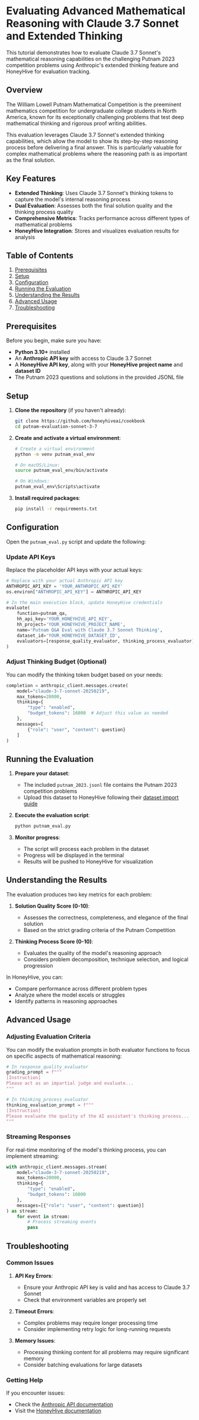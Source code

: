 # Evaluating Advanced Mathematical Reasoning with Claude 3.7 Sonnet and Extended Thinking

This tutorial demonstrates how to evaluate Claude 3.7 Sonnet's mathematical reasoning capabilities on the challenging Putnam 2023 competition problems using Anthropic's extended thinking feature and HoneyHive for evaluation tracking.

## Overview

The William Lowell Putnam Mathematical Competition is the preeminent mathematics competition for undergraduate college students in North America, known for its exceptionally challenging problems that test deep mathematical thinking and rigorous proof writing abilities.

This evaluation leverages Claude 3.7 Sonnet's extended thinking capabilities, which allow the model to show its step-by-step reasoning process before delivering a final answer. This is particularly valuable for complex mathematical problems where the reasoning path is as important as the final solution.

## Key Features

- **Extended Thinking**: Uses Claude 3.7 Sonnet's thinking tokens to capture the model's internal reasoning process
- **Dual Evaluation**: Assesses both the final solution quality and the thinking process quality
- **Comprehensive Metrics**: Tracks performance across different types of mathematical problems
- **HoneyHive Integration**: Stores and visualizes evaluation results for analysis

## Table of Contents

1. [Prerequisites](#prerequisites)
2. [Setup](#setup)
3. [Configuration](#configuration)
4. [Running the Evaluation](#running-the-evaluation)
5. [Understanding the Results](#understanding-the-results)
6. [Advanced Usage](#advanced-usage)
7. [Troubleshooting](#troubleshooting)

## Prerequisites

Before you begin, make sure you have:

- **Python 3.10+** installed
- An **Anthropic API key** with access to Claude 3.7 Sonnet
- A **HoneyHive API key**, along with your **HoneyHive project name** and **dataset ID**
- The Putnam 2023 questions and solutions in the provided JSONL file

## Setup

1. **Clone the repository** (if you haven't already):
   ```bash
   git clone https://github.com/honeyhiveai/cookbook
   cd putnam-evaluation-sonnet-3-7
   ```

2. **Create and activate a virtual environment**:
   ```bash
   # Create a virtual environment
   python -m venv putnam_eval_env

   # On macOS/Linux:
   source putnam_eval_env/bin/activate

   # On Windows:
   putnam_eval_env\Scripts\activate
   ```

3. **Install required packages**:
   ```bash
   pip install -r requirements.txt
   ```

## Configuration

Open the `putnam_eval.py` script and update the following:

### Update API Keys

Replace the placeholder API keys with your actual keys:

```python
# Replace with your actual Anthropic API key
ANTHROPIC_API_KEY = 'YOUR_ANTHROPIC_API_KEY'
os.environ["ANTHROPIC_API_KEY"] = ANTHROPIC_API_KEY

# In the main execution block, update HoneyHive credentials
evaluate(
    function=putnam_qa,
    hh_api_key='YOUR_HONEYHIVE_API_KEY',
    hh_project='YOUR_HONEYHIVE_PROJECT_NAME',
    name='Putnam Q&A Eval with Claude 3.7 Sonnet Thinking',
    dataset_id='YOUR_HONEYHIVE_DATASET_ID',
    evaluators=[response_quality_evaluator, thinking_process_evaluator]
)
```

### Adjust Thinking Budget (Optional)

You can modify the thinking token budget based on your needs:

```python
completion = anthropic_client.messages.create(
    model="claude-3-7-sonnet-20250219",
    max_tokens=20000,
    thinking={
        "type": "enabled",
        "budget_tokens": 16000  # Adjust this value as needed
    },
    messages=[
        {"role": "user", "content": question}
    ]
)
```

## Running the Evaluation

1. **Prepare your dataset**:
   - The included `putnam_2023.jsonl` file contains the Putnam 2023 competition problems
   - Upload this dataset to HoneyHive following their [dataset import guide](https://docs.honeyhive.ai/datasets/import)

2. **Execute the evaluation script**:
   ```bash
   python putnam_eval.py
   ```

3. **Monitor progress**:
   - The script will process each problem in the dataset
   - Progress will be displayed in the terminal
   - Results will be pushed to HoneyHive for visualization

## Understanding the Results

The evaluation produces two key metrics for each problem:

1. **Solution Quality Score (0-10)**:
   - Assesses the correctness, completeness, and elegance of the final solution
   - Based on the strict grading criteria of the Putnam Competition

2. **Thinking Process Score (0-10)**:
   - Evaluates the quality of the model's reasoning approach
   - Considers problem decomposition, technique selection, and logical progression

In HoneyHive, you can:
- Compare performance across different problem types
- Analyze where the model excels or struggles
- Identify patterns in reasoning approaches

## Advanced Usage

### Adjusting Evaluation Criteria

You can modify the evaluation prompts in both evaluator functions to focus on specific aspects of mathematical reasoning:

```python
# In response_quality_evaluator
grading_prompt = f"""
[Instruction]
Please act as an impartial judge and evaluate...
"""

# In thinking_process_evaluator
thinking_evaluation_prompt = f"""
[Instruction]
Please evaluate the quality of the AI assistant's thinking process...
"""
```

### Streaming Responses

For real-time monitoring of the model's thinking process, you can implement streaming:

```python
with anthropic_client.messages.stream(
    model="claude-3-7-sonnet-20250219",
    max_tokens=20000,
    thinking={
        "type": "enabled",
        "budget_tokens": 16000
    },
    messages=[{"role": "user", "content": question}]
) as stream:
    for event in stream:
        # Process streaming events
        pass
```

## Troubleshooting

### Common Issues

1. **API Key Errors**:
   - Ensure your Anthropic API key is valid and has access to Claude 3.7 Sonnet
   - Check that environment variables are properly set

2. **Timeout Errors**:
   - Complex problems may require longer processing time
   - Consider implementing retry logic for long-running requests

3. **Memory Issues**:
   - Processing thinking content for all problems may require significant memory
   - Consider batching evaluations for large datasets

### Getting Help

If you encounter issues:
- Check the [Anthropic API documentation](https://docs.anthropic.com/claude/reference/getting-started-with-the-api)
- Visit the [HoneyHive documentation](https://docs.honeyhive.ai/)
